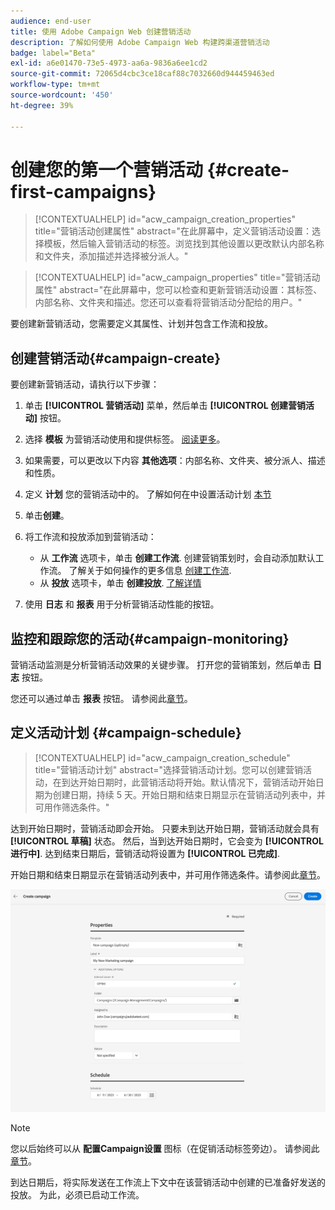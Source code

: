 ```yaml
---
audience: end-user
title: 使用 Adobe Campaign Web 创建营销活动
description: 了解如何使用 Adobe Campaign Web 构建跨渠道营销活动
badge: label="Beta"
exl-id: a6e01470-73e5-4973-aa6a-9836a6ee1cd2
source-git-commit: 72065d4cbc3ce18caf88c7032660d944459463ed
workflow-type: tm+mt
source-wordcount: '450'
ht-degree: 39%

---
```



# 创建您的第一个营销活动 {#create-first-campaigns}

>[!CONTEXTUALHELP]
>id="acw_campaign_creation_properties"
>title="营销活动创建属性"
>abstract="在此屏幕中，定义营销活动设置：选择模板，然后输入营销活动的标签。浏览找到其他设置以更改默认内部名称和文件夹，添加描述并选择被分派人。"

>[!CONTEXTUALHELP]
>id="acw_campaign_properties"
>title="营销活动属性"
>abstract="在此屏幕中，您可以检查和更新营销活动设置：其标签、内部名称、文件夹和描述。您还可以查看将营销活动分配给的用户。"

要创建新营销活动，您需要定义其属性、计划并包含工作流和投放。

## 创建营销活动{#campaign-create}

要创建新营销活动，请执行以下步骤：

1. 单击 **[!UICONTROL 营销活动]** 菜单，然后单击 **[!UICONTROL 创建营销活动]** 按钮。
1. 选择 **模板** 为营销活动使用和提供标签。 [阅读更多](manage-campaigns.md#manage-campaign-templates)。
1. 如果需要，可以更改以下内容 **其他选项**：内部名称、文件夹、被分派人、描述和性质。
1. 定义 **计划** 您的营销活动中的。 了解如何在中设置活动计划 [本节](#campaign-schedule)
1. 单击&#x200B;**创建**。
1. 将工作流和投放添加到营销活动：

   * 从 **工作流** 选项卡，单击 **创建工作流**. 创建营销策划时，会自动添加默认工作流。 了解关于如何操作的更多信息 [创建工作流](../workflows/create-workflow.md).
   * 从 **投放** 选项卡，单击 **创建投放**. [了解详情](../msg/gs-messages.md)

1. 使用 **日志** 和 **报表** 用于分析营销活动性能的按钮。

## 监控和跟踪您的活动{#campaign-monitoring}

营销活动监测是分析营销活动效果的关键步骤。 打开您的营销策划，然后单击 **日志** 按钮。

您还可以通过单击 **报表** 按钮。 请参阅此[章节](../reporting/campaign-reports.md)。


## 定义活动计划 {#campaign-schedule}


>[!CONTEXTUALHELP]
>id="acw_campaign_creation_schedule"
>title="营销活动计划"
>abstract="选择营销活动计划。您可以创建营销活动，在到达开始日期时，此营销活动将开始。默认情况下，营销活动开始日期为创建日期，持续 5 天。开始日期和结束日期显示在营销活动列表中，并可用作筛选条件。"


达到开始日期时，营销活动即会开始。 只要未到达开始日期，营销活动就会具有 **[!UICONTROL 草稿]** 状态。 然后，当到达开始日期时，它会变为 **[!UICONTROL 进行中]**. 达到结束日期后，营销活动将设置为 **[!UICONTROL 已完成]**.

开始日期和结束日期显示在营销活动列表中，并可用作筛选条件。请参阅此[章节](manage-campaigns.md#access-campaigns)。

![定义营销活动属性](assets/campaign-properties.png)

>[!NOTE]
>
>您以后始终可以从 **配置Campaign设置** 图标（在促销活动标签旁边）。 请参阅此[章节](gs-campaigns.md#campaign-dashboard)。

到达日期后，将实际发送在工作流上下文中在该营销活动中创建的已准备好发送的投放。 为此，必须已启动工作流。


<!--
    +++WORKF
++screen
## Create a cross-channel campaign {#cross-channel-campaign}


In a cross-channel campaign, a single marketing communication uses different channels. Data is passed between the channels. The customer receives communication through multiple channels based on, for example, their interaction with the previous communication.

-->
<!--
existing campaign: settings button -> properties like when creation
schedule in header


About plans, programs and campaigns
Adobe Campaign allows you to plan marketing campaigns in which you can create and manage different types of activities: emails, SMS messages, push notifications, workflows, landing pages. These campaigns and their contents can be gathered into programs.

The programs and campaigns allow you to regroup and view the different marketing activities that are linked to them.

A program may contain other programs as well as campaigns, workflows, and landing pages. It appears in the timeline and help you organize your marketing activities: you can separate them by country, by brand, by unit, etc.
A campaign enables you to gather all the marketing activities of your choice under a single entity. A campaign may contain emails, SMS, push notifications, direct mails, workflows, and landing pages.
To better organize your marketing plans, Adobe recommends the following hierarchy: Program > Sub-programs > Campaigns > Workflows > Deliveries.

Reports on programs and campaigns allow you to analyze their impact. For example, you can build reports at the campaign level to aggregate data on all deliveries contained in that campaign.

Related topics:

Timeline
About dynamic reports
Creating a campaign
In programs and sub-programs, you can add campaigns. Campaigns can contain marketing activities such as emails, SMS, push notifications, workflows, and landing pages.

From the Adobe Campaign home page, select the Programs & Campaigns card and access a program or sub-program.

Click on the Create button and select Campaign.

In the Creation mode screen, select a campaign type.



The campaign types available are based on templates defined in Resources > Templates > Campaign templates. For more on this, refer to the Managing templates section.

In the Properties screen, enter the name and ID of the campaign.

Select a start and end date to your campaign. These dates only apply to the campaign itself.



Click on Create to confirm the creation of the campaign.

The campaign is created and displayed. Use the Create button to add marketing activities to your campaign.

NOTE
Depending on your license agreement, you may access only some of these activities.

You can also create a campaign from the marketing activity list. You can choose to link the marketing activity to a parent program or sub-program via the properties window of the campaign.


Programs and campaigns icons and statuses
Each program and each campaign in the list has a visual symbol and an icon whose color indicates the execution status. This status depends on the validity period of the program or the campaign.

Gray: the program/campaign has not yet started - Editing status.
Blue: the program/campaign is in progress - In progress status.
Green: the program/campaign has finished - Finished status. By default, the current date is automatically shown as the validity start date and the end date is calculated according to the start date (D+186 days). You can change these dates in the program or campaign properties.


Business.Adobe.com resources
-->
